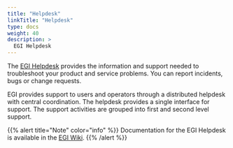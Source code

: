 ```yaml
---
title: "Helpdesk"
linkTitle: "Helpdesk"
type: docs
weight: 40
description: >
  EGI Helpdesk 
---
```


The [EGI Helpdesk](http://helpdesk.egi.eu/) provides the information and support needed to
troubleshoot your product and service problems. You can report incidents, bugs
or change requests.

EGI provides support to users and operators through a distributed helpdesk with
central coordination. The helpdesk provides a single interface for support.
The support activities are grouped into first and second level support.

{{% alert title="Note" color="info" %}} Documentation for the EGI Helpdesk is
available in the [EGI Wiki](https://wiki.egi.eu/wiki/GGUS).
{{% /alert %}}

